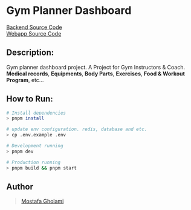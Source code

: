 # Gym Planner Dashboard

[Backend Source Code](https://github.com/mst-ghi/gym-planner-backend)
<br/>
[Webapp Source Code](https://github.com/mst-ghi/gym-planner-web-app)

## Description:

Gym planner dashboard project. A Project for Gym Instructors & Coach. <br /> **Medical records**, **Equipments**, **Body Parts**, **Exercises**, **Food & Workout Program**, etc...

## How to Run:

```bash
# Install dependencies
> pnpm install

# update env configuration. redis, database and etc.
> cp .env.example .env

# Development running
> pnpm dev

# Production running
> pnpm build && pnpm start
```

## Author

> [Mostafa Gholami](https://mst-ghi.github.io/)
